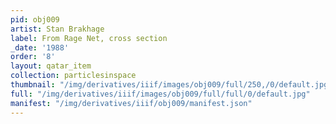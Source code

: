 ```yaml
---
pid: obj009
artist: Stan Brakhage
label: From Rage Net, cross section
_date: '1988'
order: '8'
layout: qatar_item
collection: particlesinspace
thumbnail: "/img/derivatives/iiif/images/obj009/full/250,/0/default.jpg"
full: "/img/derivatives/iiif/images/obj009/full/full/0/default.jpg"
manifest: "/img/derivatives/iiif/obj009/manifest.json"
---
```

